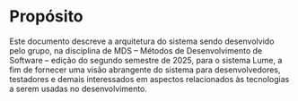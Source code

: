 # Propósito

Este documento descreve a arquitetura do sistema sendo desenvolvido pelo grupo, na disciplina de MDS – Métodos de Desenvolvimento de Software – edição do segundo semestre de 2025, para o sistema Lume, a fim de fornecer uma visão abrangente do sistema para desenvolvedores, testadores e demais interessados em aspectos relacionados às tecnologias a serem usadas no desenvolvimento.

